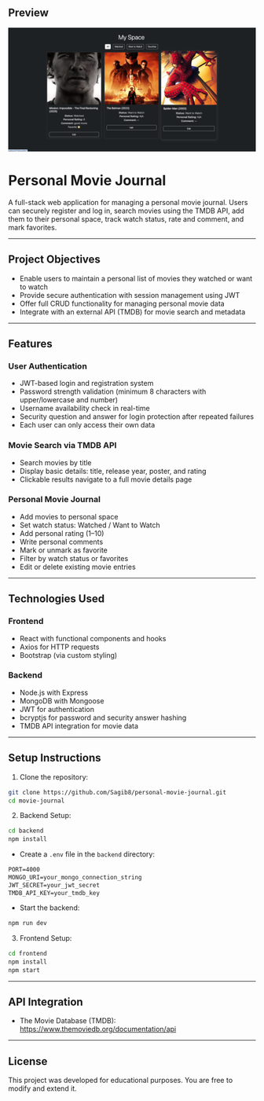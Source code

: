 
## Preview

![my-space Screenshot](my-space.png)


# Personal Movie Journal

A full-stack web application for managing a personal movie journal. Users can securely register and log in, search movies using the TMDB API, add them to their personal space, track watch status, rate and comment, and mark favorites.

---

## Project Objectives

- Enable users to maintain a personal list of movies they watched or want to watch
- Provide secure authentication with session management using JWT
- Offer full CRUD functionality for managing personal movie data
- Integrate with an external API (TMDB) for movie search and metadata

---

## Features

### User Authentication
- JWT-based login and registration system
- Password strength validation (minimum 8 characters with upper/lowercase and number)
- Username availability check in real-time
- Security question and answer for login protection after repeated failures
- Each user can only access their own data

### Movie Search via TMDB API
- Search movies by title
- Display basic details: title, release year, poster, and rating
- Clickable results navigate to a full movie details page

### Personal Movie Journal
- Add movies to personal space
- Set watch status: Watched / Want to Watch
- Add personal rating (1–10)
- Write personal comments
- Mark or unmark as favorite
- Filter by watch status or favorites
- Edit or delete existing movie entries

---

## Technologies Used

### Frontend
- React with functional components and hooks
- Axios for HTTP requests
- Bootstrap (via custom styling)

### Backend
- Node.js with Express
- MongoDB with Mongoose
- JWT for authentication
- bcryptjs for password and security answer hashing
- TMDB API integration for movie data

---

## Setup Instructions

1. Clone the repository:
```bash
git clone https://github.com/Sagib8/personal-movie-journal.git
cd movie-journal
```

2. Backend Setup:
```bash
cd backend
npm install
```
- Create a `.env` file in the `backend` directory:
```
PORT=4000
MONGO_URI=your_mongo_connection_string
JWT_SECRET=your_jwt_secret
TMDB_API_KEY=your_tmdb_key
```
- Start the backend:
```bash
npm run dev
```

3. Frontend Setup:
```bash
cd frontend
npm install
npm start
```

---

## API Integration

- The Movie Database (TMDB): https://www.themoviedb.org/documentation/api

---


## License

This project was developed for educational purposes. You are free to modify and extend it.
